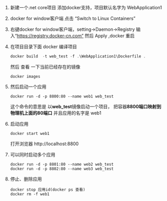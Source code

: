 1. 新建一个.net core项目 添加docker支持，项目默认名字为  WebApplication1

2. docker  for window客户端 点击 “Switch to Linux Containers”

3. 右键docker  for window客户端，setting->Daemon->Registry 输入“https://registry.docker-cn.com”  然后 Apply ,docker 重启

4. 在项目目录下面 docker 编译项目

   ````c#
   docker build  -t web_test -f .\WebApplication1\Dockerfile .
   ````

   然后 查看 一下当前已经存在的镜像

   ```
   docker images
   ```

5. 然后启动一个应用

   ```
   docker run -d -p 8800:80 --name web1 web_test
   ```

   这个命令的意思是 以**web_test**镜像启动一个项目， 把容器**8800端口映射到物理机上面的80端口** 并且应用的名字是 web1

6. 启动应用

   ```
   docker start web1
   ```

   打开浏览器 http://localhost:8800

7. 可以同时启动多个应用

   ```
   docker run -d -p 8801:80 --name web2 web_test
   docker run -d -p 8802:80 --name web3 web_test
   ```

8. 停止、删除应用

   ```
   docker stop 应用id(docker ps 查看)
   docker rm -f web1
   ```

   

